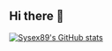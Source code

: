 ## Hi there 👋
[![Sysex89's GitHub stats](https://github-readme-stats.vercel.app/api?username=Sysex89)](https://github.com/Sysex89/ghreadme)
<!--
**Sysex89/Sysex89** is a ✨ _special_ ✨ repository because its `README.md` (this file) appears on your GitHub profile.

Here are some ideas to get you started:

- 🔭 I’m currently working on ...
- 🌱 I’m currently learning ...
- 👯 I’m looking to collaborate on ...
- 🤔 I’m looking for help with ...
- 💬 Ask me about ...
- 📫 How to reach me: ...
- 😄 Pronouns: ...
- ⚡ Fun fact: ...
-->
